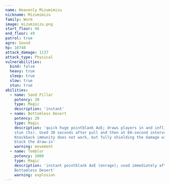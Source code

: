 ```yaml
---
name: Heavenly Mizumimizu
nickname: Mizumimizu
family: Worm
image: mizumimizu.png
start_floor: 46
end_floor: 49
patrol: true
agro: Sound
hp: 10748
attack_damage: 1137
attack_type: Physical
vulnerabilities:
  bind: false
  heavy: true
  sleep: true
  slow: true
  stun: true
abilities:
  - name: Sand Pillar
    potency: 30
    type: Magic
    description: 'instant'
  - name: Bottomless Desert
    potency: 20
    type: Magic
    description: 'quick huge pointblank AoE; draws players in and inflicts
    stun (5s). Used 30 seconds after pull and then at 60-second intervals.
    Knockback immunity does not work, but fully shielding the damage will also
    block the draw-in'
    warning: movement
  - name: Temblor
    potency: 1000
    type: Magic
    description: 'instant pointblank AoE (enrage); used immediately after
    Bottomless Desert'
    warning: explosion
---
```

